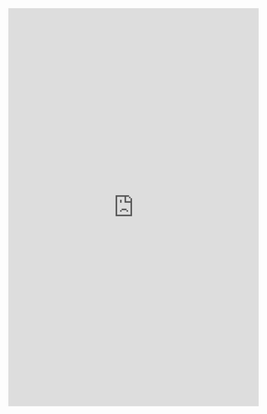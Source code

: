 <iframe src="https://docs.google.com/gview?url=https://github.com/allison-matthews/allison-matthews.github.io/raw/master/pdfs/matthews_cv_26jan.pdf&embedded=true" style="width:100%;height:800px" frameborder="0"></iframe>
